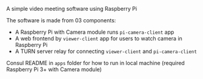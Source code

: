 A simple video meeting software using Raspberry Pi

The software is made from 03 components:

- A Raspberry Pi with Camera module runs `pi-camera-client` app
- A web frontend by `viewer-client` app for users to watch camera in Raspberry Pi
- A TURN server relay for connecting `viewer-client` and `pi-camera-client`

Consul README in `apps` folder for how to run in local machine (required Raspberry Pi 3+ with Camera module)

